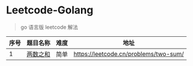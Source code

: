 # Leetcode-Golang
> go 语言版 leetcode 解法

| 序号 | 题目名称 | 难度 | 地址 |
|----|----|----|----|
|1| [两数之和](./two-sum/twoSum.go)| 简单 | https://leetcode.cn/problems/two-sum/ |
